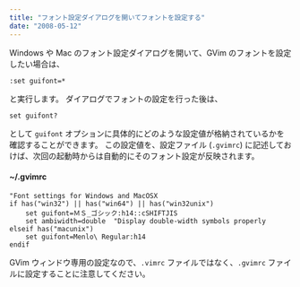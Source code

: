 ```yaml
---
title: "フォント設定ダイアログを開いてフォントを設定する"
date: "2008-05-12"
---
```


Windows や Mac のフォント設定ダイアログを開いて、GVim のフォントを設定したい場合は、

~~~ vim
:set guifont=*
~~~

と実行します。
ダイアログでフォントの設定を行った後は、

~~~ vim
set guifont?
~~~

として `guifont` オプションに具体的にどのような設定値が格納されているかを確認することができます。
この設定値を、設定ファイル (`.gvimrc`) に記述しておけば、次回の起動時からは自動的にそのフォント設定が反映されます。

#### ~/.gvimrc

~~~ vim
"Font settings for Windows and MacOSX
if has("win32") || has("win64") || has("win32unix")
    set guifont=ＭＳ_ゴシック:h14::cSHIFTJIS
    set ambiwidth=double  "Display double-width symbols properly
elseif has("macunix")
    set guifont=Menlo\ Regular:h14
endif
~~~

GVim ウィンドウ専用の設定なので、`.vimrc` ファイルではなく、`.gvimrc` ファイルに設定することに注意してください。

